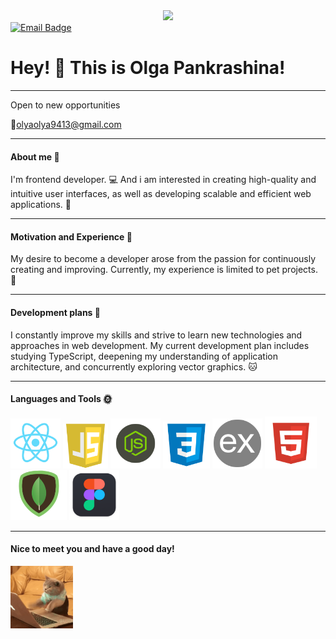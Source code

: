 <div id="header" align="center">
  <img src="https://media.giphy.com/media/v1.Y2lkPTc5MGI3NjExOTlvczUydTB4dHZucHJxOXh0d29lcjdpdjQxMm5mNWNvazN1NGZreiZlcD12MV9pbnRlcm5hbF9naWZfYnlfaWQmY3Q9cw/WIQ0N0OUvei1OW1h9Z/giphy.gif" width="100"/>
</div>

<div id="badges">
  <a href="https://mail.google.com/mail/u/0/#inbox">
    <img src="https://img.shields.io/badge/just%20the%20email-8A2BE2" alt="Email Badge"/>
  </a>
</div>

# Hey! :wave: This is Olga Pankrashina!

---

Open to new opportunities

:email:<olyaolya9413@gmail.com>

---

#### About me :cherry_blossom:

I'm frontend developer. :computer:
And i am interested in creating high-quality and intuitive user interfaces, as well as developing scalable and efficient web applications. :star2:

---

#### Motivation and Experience :punch:

My desire to become a developer arose from the passion for continuously creating and improving. Currently, my experience is limited to pet projects. :rabbit:

---

#### Development plans :whale2:

I constantly improve my skills and strive to learn new technologies and approaches in web development. My current development plan includes studying TypeScript, deepening my understanding of application architecture, and concurrently exploring vector graphics. :cat:

---

#### Languages and Tools :sun_with_face:

<div>
<img src="./Images/reactjs.png" width="80" height="80">
<img src="./Images/JS.png" width="72" height="72">
<img src="./Images/nodejs.png" width="80" height="80">
<img src="./Images/css.png" width="75" height="75">
<img src="./Images/expressjs.png" width="80" height="80">
<img src="./Images/html.png" width="83" height="83">
<img src="./Images/mongoDb.png" width="90" height="80">
<img src="./Images/figma.png" width="80" height="80">
</div>

---

#### Nice to meet you and have a good day!

<img src="./Images/gifCat.gif" width="100" height="100">
